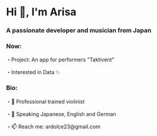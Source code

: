 <h1 align="left">Hi 👋, I'm Arisa</h1>
<h3 align="left">A passionate developer and musician from Japan</h3>


<h3 align="left">Now:</h3>
<p align="left">・Project: An app for performers "Taktivent"</p>
<p align="left">・Interested in Data ✨</p>
</p>

<h3 align="left">Bio:</h3>
<p align="left">
<p align="left">・🎻 Professional trained violinist</p>
<p align="left">・💬 Speaking Japanese, English and German</p>
<p align="left">・📫 Reach me: ardolce23@gmail.com</p>
</p>

